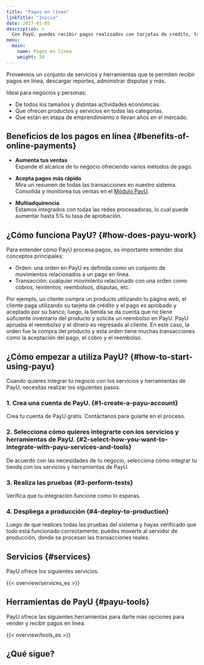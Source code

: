 ```yaml
---
title: "Pagos en línea"
linkTitle: "Inicio"
date: 2017-01-05
description: >
  Con PayU, puedes recibir pagos realizados con tarjetas de crédito, transferencias bancarias, efectivo y más.
menu:
  main:
    name: Pagos en línea
    weight: 20     
---
```


Proveemos un conjunto de servicios y herramientas que te permiten recibir pagos en línea, descargar reportes, administrar disputas y más.

Ideal para negocios y personas:

* De todos los tamaños y distintas actividades económicas.
* Que ofrecen productos y servicios en todas las categorías.
* Que están en etapa de emprendimiento o llevan años en el mercado.

## Beneficios de los pagos en línea {#benefits-of-online-payments}
* **Aumenta tus ventas**</br>
Expande el alcance de tu negocio ofreciendo varios métodos de pago.

* **Acepta pagos más rápido**</br>
Mira un resumen de todas las transacciones en nuestro sistema. Consolida y monitorea tus ventas en el [Módulo PayU]().

* **Multiadquirencia**</br>
Estamos integrados con todas las redes procesadoras, lo cual puede aumentar hasta 5% tu tasa de aprobación.

## ¿Cómo funciona PayU? {#how-does-payu-work}
Para entender cómo PayU procesa pagos, es importante entender dos conceptos principales:

* Orden: una orden en PayU es definida como un conjunto de movimientos relacionados a un pago en línea.
* Transacción: cualquier movimiento relacionado con una orden como cobros, reintentos, reembolsos, disputas, etc.

Por ejemplo, un cliente compra un producto utilizando tu página web, el cliente paga utilizando su tarjeta de crédito y el pago es aprobado y aceptado por su banco; luego, la tienda se da cuenta que no tiene suficiente inventario del producto y solicita un reembolso en PayU. PayU aprueba el reembolso y el dinero es regresado al cliente. En este caso, la orden fue la compra del producto y esta orden tiene muchas transacciones como la aceptación del pago, el cobro y el reembolso.

## ¿Cómo empezar a utiliza PayU? {#how-to-start-using-payu}
Cuando quieres integrar tu negocio con los servicios y herramientas de PayU, necesitas realizar los siguientes pasos.

### 1. Crea una cuenta de PayU. {#1-create-a-payu-account}
Crea tu cuenta de PayU gratis. Contáctanos para guiarte en el proceso.

### 2. Selecciona cómo quieres integrarte con los servicios y herramientas de PayU. {#2-select-how-you-want-to-integrate-with-payu-services-and-tools}
De acuerdo con las necesidades de tu negocio, selecciona cómo integrar tu tienda con los servicios y herramientas de PayU.

### 3. Realiza las pruebas {#3-perform-tests}
Verifica que tu integración funcione como lo esperas.

### 4. Despliega a producción {#4-deploy-to-production}
Luego de que realices todas las pruebas del sistema y hayas verificado que todo está funcionado correctamente, puedes moverte al servidor de producción, donde se procesan las transacciones reales.

## Servicios {#services}
PayU ofrece los siguientes servicios.

{{< overview/services_es >}}

## Herramientas de PayU {#payu-tools}
PayU ofrece las siguientes herramientas para darte más opciones para vender y recibir pagos en línea.

 {{< overview/tools_es >}}

## ¿Qué sigue?
